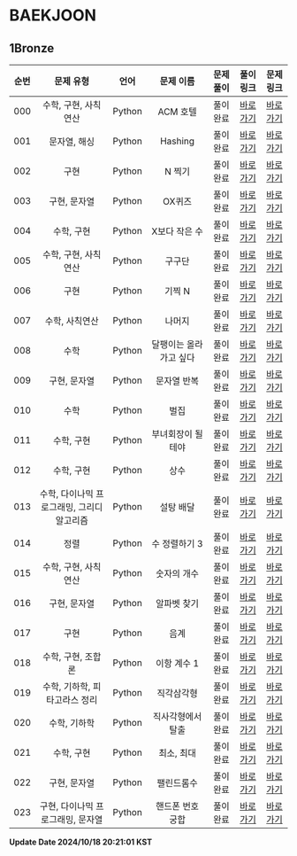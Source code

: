 # BAEKJOON

## 1Bronze

| 순번 | 문제 유형 | 언어 | 문제 이름 | 문제 풀이 | 풀이 링크 | 문제 링크 |
| :--: |:--: |:--: |:--: |:--: |:--: |:--: |
|000|수학, 구현, 사칙연산|Python|ACM 호텔|풀이완료|[바로가기](https://github.com/westreed/ProgrammersAlgorithm/blob/main/BAEKJOON/1Bronze/ACM%20%ED%98%B8%ED%85%94.py)|[바로가기](https://www.acmicpc.net/problem/10250)|
|001|문자열, 해싱|Python|Hashing|풀이완료|[바로가기](https://github.com/westreed/ProgrammersAlgorithm/blob/main/BAEKJOON/1Bronze/Hashing.py)|[바로가기](https://www.acmicpc.net/problem/15829)|
|002|구현|Python|N 찍기|풀이완료|[바로가기](https://github.com/westreed/ProgrammersAlgorithm/blob/main/BAEKJOON/1Bronze/N%20%EC%B0%8D%EA%B8%B0.py)|[바로가기](https://www.acmicpc.net/problem/2741)|
|003|구현, 문자열|Python|OX퀴즈|풀이완료|[바로가기](https://github.com/westreed/ProgrammersAlgorithm/blob/main/BAEKJOON/1Bronze/OX%ED%80%B4%EC%A6%88.py)|[바로가기](https://www.acmicpc.net/problem/8958)|
|004|수학, 구현|Python|X보다 작은 수|풀이완료|[바로가기](https://github.com/westreed/ProgrammersAlgorithm/blob/main/BAEKJOON/1Bronze/X%EB%B3%B4%EB%8B%A4%20%EC%9E%91%EC%9D%80%20%EC%88%98.py)|[바로가기](https://www.acmicpc.net/problem/10871)|
|005|수학, 구현, 사칙연산|Python|구구단|풀이완료|[바로가기](https://github.com/westreed/ProgrammersAlgorithm/blob/main/BAEKJOON/1Bronze/%EA%B5%AC%EA%B5%AC%EB%8B%A8.py)|[바로가기](https://www.acmicpc.net/problem/2739)|
|006|구현|Python|기찍 N|풀이완료|[바로가기](https://github.com/westreed/ProgrammersAlgorithm/blob/main/BAEKJOON/1Bronze/%EA%B8%B0%EC%B0%8D%20N.py)|[바로가기](https://www.acmicpc.net/problem/2742)|
|007|수학, 사칙연산|Python|나머지|풀이완료|[바로가기](https://github.com/westreed/ProgrammersAlgorithm/blob/main/BAEKJOON/1Bronze/%EB%82%98%EB%A8%B8%EC%A7%80.py)|[바로가기](https://www.acmicpc.net/problem/3052)|
|008|수학|Python|달팽이는 올라가고 싶다|풀이완료|[바로가기](https://github.com/westreed/ProgrammersAlgorithm/blob/main/BAEKJOON/1Bronze/%EB%8B%AC%ED%8C%BD%EC%9D%B4%EB%8A%94%20%EC%98%AC%EB%9D%BC%EA%B0%80%EA%B3%A0%20%EC%8B%B6%EB%8B%A4.py)|[바로가기](https://www.acmicpc.net/problem/2869)|
|009|구현, 문자열|Python|문자열 반복|풀이완료|[바로가기](https://github.com/westreed/ProgrammersAlgorithm/blob/main/BAEKJOON/1Bronze/%EB%AC%B8%EC%9E%90%EC%97%B4%20%EB%B0%98%EB%B3%B5.py)|[바로가기](https://www.acmicpc.net/problem/2675)|
|010|수학|Python|벌집|풀이완료|[바로가기](https://github.com/westreed/ProgrammersAlgorithm/blob/main/BAEKJOON/1Bronze/%EB%B2%8C%EC%A7%91.py)|[바로가기](https://www.acmicpc.net/problem/2292)|
|011|수학, 구현|Python|부녀회장이 될테야|풀이완료|[바로가기](https://github.com/westreed/ProgrammersAlgorithm/blob/main/BAEKJOON/1Bronze/%EB%B6%80%EB%85%80%ED%9A%8C%EC%9E%A5%EC%9D%B4%20%EB%90%A0%ED%85%8C%EC%95%BC.py)|[바로가기](https://www.acmicpc.net/problem/2775)|
|012|수학, 구현|Python|상수|풀이완료|[바로가기](https://github.com/westreed/ProgrammersAlgorithm/blob/main/BAEKJOON/1Bronze/%EC%83%81%EC%88%98.py)|[바로가기](https://www.acmicpc.net/problem/2908)|
|013|수학, 다이나믹 프로그래밍, 그리디 알고리즘|Python|설탕 배달|풀이완료|[바로가기](https://github.com/westreed/ProgrammersAlgorithm/blob/main/BAEKJOON/1Bronze/%EC%84%A4%ED%83%95%20%EB%B0%B0%EB%8B%AC.py)|[바로가기](https://www.acmicpc.net/problem/2839)|
|014|정렬|Python|수 정렬하기 3|풀이완료|[바로가기](https://github.com/westreed/ProgrammersAlgorithm/blob/main/BAEKJOON/1Bronze/%EC%88%98%20%EC%A0%95%EB%A0%AC%ED%95%98%EA%B8%B0%203.py)|[바로가기](https://www.acmicpc.net/problem/10989)|
|015|수학, 구현, 사칙연산|Python|숫자의 개수|풀이완료|[바로가기](https://github.com/westreed/ProgrammersAlgorithm/blob/main/BAEKJOON/1Bronze/%EC%88%AB%EC%9E%90%EC%9D%98%20%EA%B0%9C%EC%88%98.py)|[바로가기](https://www.acmicpc.net/problem/2577)|
|016|구현, 문자열|Python|알파벳 찾기|풀이완료|[바로가기](https://github.com/westreed/ProgrammersAlgorithm/blob/main/BAEKJOON/1Bronze/%EC%95%8C%ED%8C%8C%EB%B2%B3%20%EC%B0%BE%EA%B8%B0.py)|[바로가기](https://www.acmicpc.net/problem/10809)|
|017|구현|Python|음계|풀이완료|[바로가기](https://github.com/westreed/ProgrammersAlgorithm/blob/main/BAEKJOON/1Bronze/%EC%9D%8C%EA%B3%84.py)|[바로가기](https://www.acmicpc.net/problem/2920)|
|018|수학, 구현, 조합론|Python|이항 계수 1|풀이완료|[바로가기](https://github.com/westreed/ProgrammersAlgorithm/blob/main/BAEKJOON/1Bronze/%EC%9D%B4%ED%95%AD%20%EA%B3%84%EC%88%98%201.py)|[바로가기](https://www.acmicpc.net/problem/11050)|
|019|수학, 기하학, 피타고라스 정리|Python|직각삼각형|풀이완료|[바로가기](https://github.com/westreed/ProgrammersAlgorithm/blob/main/BAEKJOON/1Bronze/%EC%A7%81%EA%B0%81%EC%82%BC%EA%B0%81%ED%98%95.py)|[바로가기](https://www.acmicpc.net/problem/4153)|
|020|수학, 기하학|Python|직사각형에서 탈출|풀이완료|[바로가기](https://github.com/westreed/ProgrammersAlgorithm/blob/main/BAEKJOON/1Bronze/%EC%A7%81%EC%82%AC%EA%B0%81%ED%98%95%EC%97%90%EC%84%9C%20%ED%83%88%EC%B6%9C.py)|[바로가기](https://www.acmicpc.net/problem/1085)|
|021|수학, 구현|Python|최소, 최대|풀이완료|[바로가기](https://github.com/westreed/ProgrammersAlgorithm/blob/main/BAEKJOON/1Bronze/%EC%B5%9C%EC%86%8C%2C%20%EC%B5%9C%EB%8C%80.py)|[바로가기](https://www.acmicpc.net/problem/10818)|
|022|구현, 문자열|Python|팰린드롬수|풀이완료|[바로가기](https://github.com/westreed/ProgrammersAlgorithm/blob/main/BAEKJOON/1Bronze/%ED%8C%B0%EB%A6%B0%EB%93%9C%EB%A1%AC%EC%88%98.py)|[바로가기](https://www.acmicpc.net/problem/1259)|
|023|구현, 다이나믹 프로그래밍, 문자열|Python|핸드폰 번호 궁합|풀이완료|[바로가기](https://github.com/westreed/ProgrammersAlgorithm/blob/main/BAEKJOON/1Bronze/%ED%95%B8%EB%93%9C%ED%8F%B0%20%EB%B2%88%ED%98%B8%20%EA%B6%81%ED%95%A9.py)|[바로가기](https://www.acmicpc.net/problem/17202)|


**Update Date 2024/10/18 20:21:01 KST**